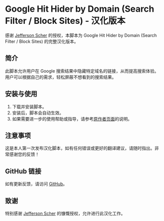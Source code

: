 # Google Hit Hider by Domain (Search Filter / Block Sites) - 汉化版本

感谢 [Jefferson Scher](https://greasyfork.org/zh-CN/scripts/1682-google-hit-hider-by-domain-search-filter-block-sites) 的授权，本脚本为 Google Hit Hider by Domain (Search Filter / Block Sites) 的完整汉化版本。

## 简介

此脚本允许用户在 Google 搜索结果中隐藏特定域名的链接，从而提高搜索体验。用户可以根据自己的需求，轻松屏蔽不想看到的搜索结果。

## 安装与使用

1. 下载并安装脚本。
2. 安装后，脚本会自动生效。
3. 如果需要进一步的使用帮助或指导，请参考[原作者页面](https://greasyfork.org/zh-CN/scripts/1682-google-hit-hider-by-domain-search-filter-block-sites)的说明。

## 注意事项

这是本人第一次发布汉化脚本，如有任何错误或更好的翻译建议，请随时指出。非常感谢您的反馈！

## GitHub 链接

如有更新反馈，请访问 [GitHub](https://github.com/7980963/Google-Hit-Hider-by-Domain)。

## 致谢

特别感谢 [Jefferson Scher](https://greasyfork.org/zh-CN/scripts/1682-google-hit-hider-by-domain-search-filter-block-sites) 的慷慨授权，允许进行此汉化工作。
